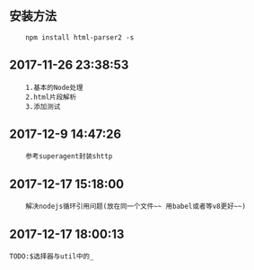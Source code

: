 ## 安装方法
```
    npm install html-parser2 -s
```
## 2017-11-26 23:38:53
```
    1.基本的Node处理
    2.html片段解析
    3.添加测试
```
## 2017-12-9 14:47:26
```
    参考superagent封装shttp
```
## 2017-12-17 15:18:00
```
    解决nodejs循环引用问题(放在同一个文件~~ 用babel或者等v8更好~~)
```
## 2017-12-17 18:00:13
```
TODO:$选择器与util中的_
```